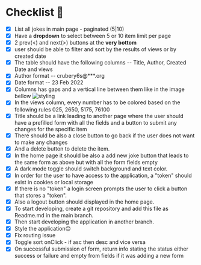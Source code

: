 # Checklist 📝

- [x] List all jokes in main page - paginated (5|10)
- [x] Have a **dropdown** to select between 5 or 10 item limit per page
- [x] 2 prev(<) and next(>) buttons at the **very bottom**
- [x] user should be able to filter and sort by the results of views or by created date
- [x] The table should have the following columns
      -- Title, Author, Created Date and views
- [x] Author format -- crubery6s@\*\*\*.org
- [x] Date format -- 23 Feb 2022
- [x] Columns has gaps and a vertical line between them like in the image bellow
      ![styling](https://i.imgur.com/j4d9fNG.png)
- [x] In the views column, every number has to be colored based on the following rules
      0<TOMATO>25, 26<ORANGE>50, 51<YELLOW>75, 76<GREEN>100
- [x] Title should be a link leading to another page where the user should have a prefilled form with all the fields and a button to submit any changes for the specific item
- [x] There should be also a close button to go back if the user does not want to make any changes
- [x] And a delete button to delete the item.
- [x] In the home page it should be also a add new joke button that leads to the same form as above but with all the form fields empty
- [x] A dark mode toggle should switch background and text color.
- [x] In order for the user to have access to the application, a "token" should exist in cookies or local storage
- [x] If there is no "token" a login screen prompts the user to click a button that stores a "token".
- [x] Also a logout button should displayed in the home page.
- [x] To start developing, create a git repository and add this file as Readme.md in the main branch.
- [x] Then start developing the application in another branch.
- [x] Style the application😊
- [x] Fix routing issue
- [x] Toggle sort onClick - if asc then desc and vice versa
- [x] On successful submission of form, return info stating the status either success or failure and empty from fields if it was adding a new form
